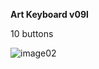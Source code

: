 **Art Keyboard v09l**

10 buttons

![image02](https://github.com/Roboxtools/ArtKeyboard/blob/master/Board_v09s/ArtKeyboard_v09s.jpg?raw=true)


